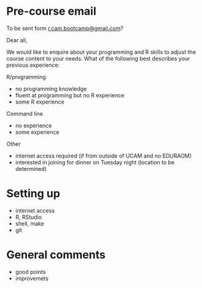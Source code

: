 # Pre-course email

To be sent form <r.cam.bootcamp@gmail.com>?

Dear all,

We would like to enquire about your programming and R skills to adjust
the course content to your needs. What of the following best describes
your previous experience:

R/programming
- no programming knowledge
- fluent at programming but no R experience
- some R experience

Command line
- no experience
- some experience


Other
- internet access required (if from outside of UCAM and no EDURAOM)
- interested in joining for dinner on Tuesday night (location to be determined)


# Setting up

- internet access
- R, RStudio
- shell, make
- git

# General comments
- good points
- improvemets
